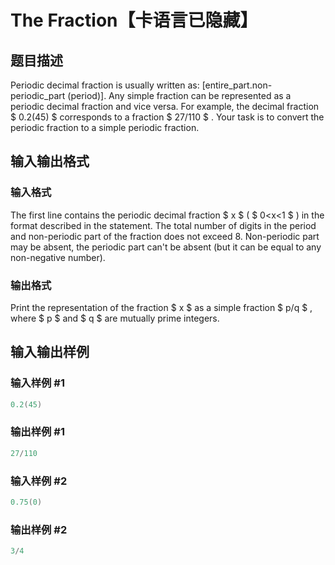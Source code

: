 # The Fraction【卡语言已隐藏】

## 题目描述

Periodic decimal fraction is usually written as: \[entire\_part.non-periodic\_part (period)\]. Any simple fraction can be represented as a periodic decimal fraction and vice versa. For example, the decimal fraction $ 0.2(45) $ corresponds to a fraction $ 27/110 $ . Your task is to convert the periodic fraction to a simple periodic fraction.

## 输入输出格式

### 输入格式

The first line contains the periodic decimal fraction $ x $ ( $ 0&lt;x&lt;1 $ ) in the format described in the statement. The total number of digits in the period and non-periodic part of the fraction does not exceed 8. Non-periodic part may be absent, the periodic part can't be absent (but it can be equal to any non-negative number).

### 输出格式

Print the representation of the fraction $ x $ as a simple fraction $ p/q $ , where $ p $ and $ q $ are mutually prime integers.

## 输入输出样例

### 输入样例 #1

```cpp
0.2(45)

```
### 输出样例 #1

```cpp
27/110

```
### 输入样例 #2

```cpp
0.75(0)

```
### 输出样例 #2

```cpp
3/4

```
